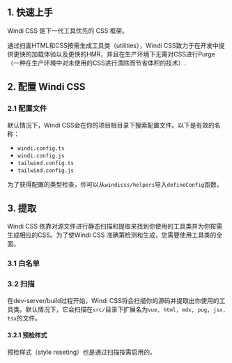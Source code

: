 ## 1. 快速上手

Windi CSS 是下一代工具优先的 CSS 框架。

通过扫面HTML和CSS按需生成工具类（utilities），Windi CSS致力于在开发中提供更快的加载体验以及更快的HMR，并且在生产环境下无需对CSS进行Purge（一种在生产环境中对未使用的CSS进行清除而节省体积的技术）.

## 2. 配置 Windi CSS

### 2.1 配置文件

默认情况下，Windi CSS会在你的项目根目录下搜索配置文件。以下是有效的名称：

- `windi.config.ts`
- `windi.config.js`
- `tailwind.config.ts`
- `tailwind.config.js`

为了获得配置的类型检查，你可以从`windicss/helpers`导入`defineConfig`函数。

## 3. 提取

Windi CSS 依靠对源文件进行静态扫描和提取来找到你使用的工具类并为你按需生成相应的CSS。为了使Windi CSS 准确第检测和生成，您需要使用工具类的全面。

### 3.1 白名单



### 3.2 扫描

在dev-server/build过程开始，Windi CSS将会扫描你的源码并提取出你使用的工具类。默认情况下，它会扫描在`src/`目录下扩展名为`vue, html, mdx, pug, jsx, tsx`的文件。

#### 3.2.1 预检样式

预检样式（style reseting）也是通过扫描按需启用的。

